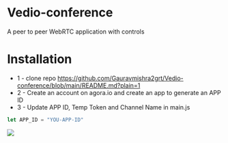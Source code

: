 # Vedio-conference
A peer to peer WebRTC application with controls

# Installation
* 1 - clone repo https://github.com/Gauravmishra2grt/Vedio-conference/blob/main/README.md?plain=1
* 2 - Create an account on agora.io and create an app to generate an APP ID
* 3 - Update APP ID, Temp Token and Channel Name in main.js
```javascript
let APP_ID = "YOU-APP-ID"
```


<img src="./images/preview.PNG">  
